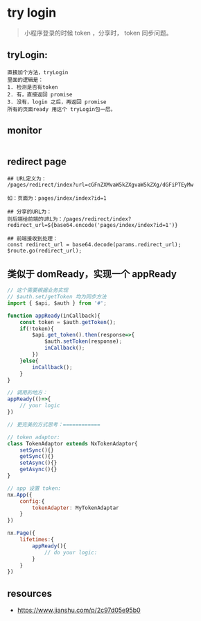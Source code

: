 # try login
> 小程序登录的时候 token ，分享时， token 同步问题。

## tryLogin:
~~~
直接加个方法，tryLogin
里面的逻辑是：
1. 检测是否有token
2. 有，直接返回 promise
3. 没有，login 之后，再返回 promise
所有的页面ready 用这个 tryLogin包一层。
~~~

## monitor
~~~
~~~

## redirect page
~~~
## URL定义为：
/pages/redirect/index?url=cGFnZXMvaW5kZXgvaW5kZXg/dGFiPTEyMw

如：页面为：pages/index/index?id=1

## 分享的URL为：
则后端给前端的URL为：/pages/redirect/index?redirect_url=${base64.encode('pages/index/index?id=1')}

## 前端接收到处理：
const redirect_url = base64.decode(params.redirect_url);
$route.go(redirect_url);
~~~

## 类似于 domReady，实现一个 appReady
```js
// 这个需要根据业务实现
// $auth.set/getToken 均为同步方法
import { $api, $auth } from '#';

function appReady(inCallback){
    const token = $auth.getToken();
    if(!token){
        $api.get_token().then(response=>{
            $auth.setToken(response);
            inCallback();
        })
    }else{
        inCallback();
    }
}

// 调用的地方：
appReady(()=>{
    // your logic
})

// 更完美的方式思考：============

// token adaptor:
class TokenAdaptor extends NxTokenAdaptor{
    setSync(){}
    getSync(){}
    setAsync(){}
    getAsync(){}
}

// app 设置 token:
nx.App({
    config:{
        tokenAdapter: MyTokenAdaptar
    }
})

nx.Page({
    lifetimes:{
        appReady(){
            // do your logic:
        }
    }
})
```


## resources
- https://www.jianshu.com/p/2c97d05e95b0